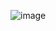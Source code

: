 


![image](https://github.com/swiftxo/CV-Wizard/assets/146109179/00a49e3d-896f-47a8-8d3b-680978f0a450)
